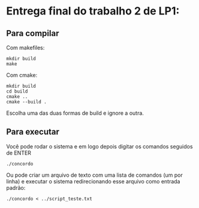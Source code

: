 # Entrega final do trabalho 2 de LP1:

## Para compilar

Com makefiles:
```console
mkdir build
make
```

Com cmake:
```console
mkdir build
cd build
cmake ..
cmake --build .
```

Escolha uma das duas formas de build e ignore a outra.

## Para executar
Você pode rodar o sistema e em logo depois digitar os comandos seguidos de ENTER
```console
./concordo
```

Ou pode criar um arquivo de texto com uma lista de comandos (um por linha) e executar o sistema redirecionando esse arquivo como entrada padrão:
```console
./concordo < ../script_teste.txt
```

<!--vou considerar 0,5 nos arquivos de testes já que você adicionou um "Script teste" mas não descreveu quais casos são testados-->